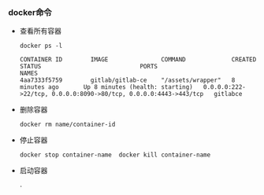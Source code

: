 ### docker命令

- 查看所有容器

  ```docker ps -l```

  ``````shell
  CONTAINER ID        IMAGE               COMMAND             CREATED             STATUS                            PORTS                                                              NAMES
  4aa7333f5759        gitlab/gitlab-ce    "/assets/wrapper"   8 minutes ago       Up 8 minutes (health: starting)   0.0.0.0:222->22/tcp, 0.0.0.0:8090->80/tcp, 0.0.0.0:4443->443/tcp   gitlabce
  ``````

* 删除容器

  ```docker rm name/container-id```

* 停止容器

  ```docker stop container-name  docker kill container-name ```

* 启动容器

  ·